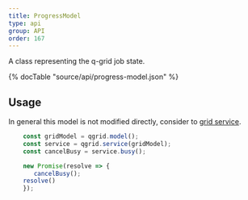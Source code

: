 ```yaml
---
title: ProgressModel
type: api
group: API
order: 167
---
```

A class representing the q-grid job state.

{% docTable "source/api/progress-model.json" %}

## Usage

In general this model is not modified directly, consider to [grid service](`/doc/api/grid-service.html`).

```javascript
	const gridModel = qgrid.model();
	const service = qgrid.service(gridModel);
	const cancelBusy = service.busy();

	new Promise(resolve => {
	   cancelBusy();
    resolve()
	});
```

